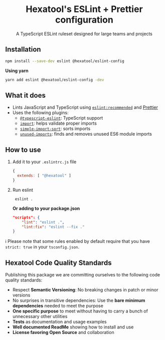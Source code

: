 <h1 align="center">
  Hexatool's ESLint + Prettier configuration
</h1>

<p align="center">
  A TypeScript ESLint ruleset designed for large teams and projects
</p>

## Installation

```bash
npm install --save-dev eslint @hexatool/eslint-config
```

**Using yarn**

```bash
yarn add eslint @hexatool/eslint-config -dev
```

## What it does

- Lints JavaScript and TypeScript
  using [`eslint:recommended`](https://eslint.org/docs/latest/user-guide/configuring/configuration-files#using-eslintrecommended)
  and [Prettier](https://prettier.io/)
- Uses the following plugins:
    - [`@typescript-eslint`](https://github.com/typescript-eslint/typescript-eslint): TypeScript support
    - [`import`](https://github.com/import-js/eslint-plugin-import/): helps validate proper imports
    - [`simple-import-sort`](https://github.com/lydell/eslint-plugin-simple-import-sort/): sorts imports
    - [`unused-imports`](https://github.com/sweepline/eslint-plugin-unused-imports): finds and removes unused ES6 module
      imports

## How to use

1. Add it to your `.eslintrc.js` file

   ```js
   {
     extends: [ "@hexatool" ]
   }
   ```

2. Run eslint

   ```shell
    eslint .
   ```

   **Or adding to your package.json**

    ```json
    "scripts": {
        "lint": "eslint .",
        "lint:fix": "eslint --fix ."
    }
    ```

ℹ️ Please note that some rules enabled by default require that you have `strict: true` in your `tsconfig.json`.

## Hexatool Code Quality Standards

Publishing this package we are committing ourselves to the following code quality standards:

- Respect **Semantic Versioning**: No breaking changes in patch or minor versions
- No surprises in transitive dependencies: Use the **bare minimum dependencies** needed to meet the purpose
- **One specific purpose** to meet without having to carry a bunch of unnecessary other utilities
- **Tests** as documentation and usage examples
- **Well documented ReadMe** showing how to install and use
- **License favoring Open Source** and collaboration
